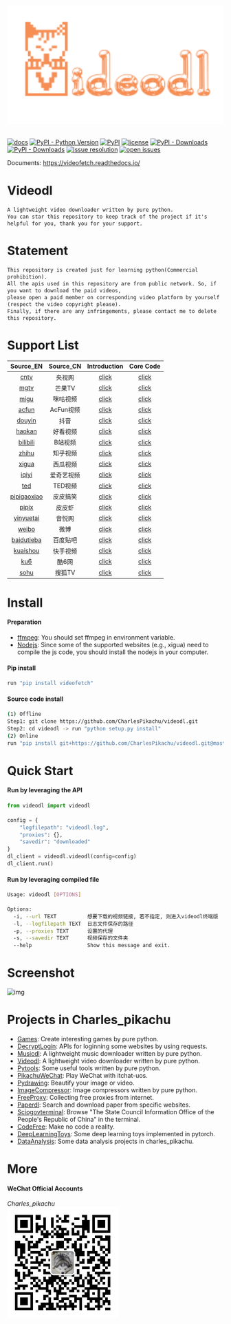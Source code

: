 <div align="center">
  <img src="./docs/logo.png" width="600"/>
</div>
<br />

[![docs](https://img.shields.io/badge/docs-latest-blue)](https://videofetch.readthedocs.io/)
[![PyPI - Python Version](https://img.shields.io/pypi/pyversions/videofetch)](https://pypi.org/project/videofetch/)
[![PyPI](https://img.shields.io/pypi/v/videofetch)](https://pypi.org/project/videofetch)
[![license](https://img.shields.io/github/license/CharlesPikachu/videodl.svg)](https://github.com/CharlesPikachu/videodl/blob/master/LICENSE)
[![PyPI - Downloads](https://pepy.tech/badge/videofetch)](https://pypi.org/project/videofetch/)
[![PyPI - Downloads](https://img.shields.io/pypi/dm/videofetch?style=flat-square)](https://pypi.org/project/videofetch/)
[![issue resolution](https://isitmaintained.com/badge/resolution/CharlesPikachu/videodl.svg)](https://github.com/CharlesPikachu/videodl/issues)
[![open issues](https://isitmaintained.com/badge/open/CharlesPikachu/videodl.svg)](https://github.com/CharlesPikachu/videodl/issues)

Documents: https://videofetch.readthedocs.io/


# Videodl
```
A lightweight video downloader written by pure python.
You can star this repository to keep track of the project if it's helpful for you, thank you for your support.
```


# Statement
```
This repository is created just for learning python(Commercial prohibition).
All the apis used in this repository are from public network. So, if you want to download the paid videos, 
please open a paid member on corresponding video platform by yourself (respect the video copyright please).
Finally, if there are any infringements, please contact me to delete this repository.
```


# Support List
| Source_EN                                                  |  Source_CN    | Introduction                                               | Core Code                                              |
| :----:                                                     |  :----:       | :----:                                                     | :----:                                                 |
| [cntv](https://v.cctv.com/)                                |  央视网       | [click](https://mp.weixin.qq.com/s/xjl7SLEOlEbYu3d8RHZaGQ) | [click](./videodl/modules/sources/cntv.py)             |
| [mgtv](https://www.mgtv.com/)                              |  芒果TV       | [click](https://mp.weixin.qq.com/s/H4w-wjMqi44uNTynGfkKvw) | [click](./videodl/modules/sources/mgtv.py)             |
| [migu](https://www.migu.cn/video.html)                     |  咪咕视频     | [click](https://mp.weixin.qq.com/s/H4w-wjMqi44uNTynGfkKvw) | [click](./videodl/modules/sources/migu.py)             |
| [acfun](https://www.acfun.cn/)                             |  AcFun视频    | [click](https://mp.weixin.qq.com/s/H4w-wjMqi44uNTynGfkKvw) | [click](./videodl/modules/sources/acfun.py)            |
| [douyin](https://www.douyin.com/)                          |  抖音         | [click](https://mp.weixin.qq.com/s/7N4pt1kLnVEJlve75zpdwA) | [click](./videodl/modules/sources/douyin.py)           |
| [haokan](https://haokan.baidu.com/)                        |  好看视频     | [click](https://mp.weixin.qq.com/s/H4w-wjMqi44uNTynGfkKvw) | [click](./videodl/modules/sources/haokan.py)           |
| [bilibili](https://www.bilibili.com/)                      |  B站视频      | [click](https://mp.weixin.qq.com/s/yNUhMlRs5N4iUfpmo2LXMA) | [click](./videodl/modules/sources/bilibili.py)         |
| [zhihu](https://www.zhihu.com/)                            |  知乎视频     | [click](https://mp.weixin.qq.com/s/yNUhMlRs5N4iUfpmo2LXMA) | [click](./videodl/modules/sources/zhihu.py)            |
| [xigua](https://www.ixigua.com/?wid_try=1)                 |  西瓜视频     | [click](https://mp.weixin.qq.com/s/yNUhMlRs5N4iUfpmo2LXMA) | [click](./videodl/modules/sources/xigua.py)            |
| [iqiyi](https://www.iqiyi.com/)                            |  爱奇艺视频   | [click](https://mp.weixin.qq.com/s/yNUhMlRs5N4iUfpmo2LXMA) | [click](./videodl/modules/sources/iqiyi.py)            |
| [ted](https://www.ted.com/)                                |  TED视频      | [click](https://mp.weixin.qq.com/s/_lbS4t1uSTRAV2Or-oCDpQ) | [click](./videodl/modules/sources/ted.py)              |
| [pipigaoxiao](https://h5.ippzone.com/pp/post/78266943052)  |  皮皮搞笑     | [click](https://mp.weixin.qq.com/s/_lbS4t1uSTRAV2Or-oCDpQ) | [click](./videodl/modules/sources/pipigaoxiao.py)      |
| [pipix](https://www.pipix.com/)                            |  皮皮虾       | [click](https://mp.weixin.qq.com/s/_lbS4t1uSTRAV2Or-oCDpQ) | [click](./videodl/modules/sources/pipix.py)            |
| [yinyuetai](https://www.yinyuetai.com/)                    |  音悦网       | [click](https://mp.weixin.qq.com/s/_lbS4t1uSTRAV2Or-oCDpQ) | [click](./videodl/modules/sources/yinyuetai.py)        |
| [weibo](https://m.weibo.cn/)                               |  微博         | [click](https://mp.weixin.qq.com/s/_lbS4t1uSTRAV2Or-oCDpQ) | [click](./videodl/modules/sources/weibo.py)            |
| [baidutieba](https://tieba.baidu.com/index.html)           |  百度贴吧     | [click](https://mp.weixin.qq.com/s/_lbS4t1uSTRAV2Or-oCDpQ) | [click](./videodl/modules/sources/baidutieba.py)       |
| [kuaishou](https://www.kuaishou.com/)                      |  快手视频     | [click](https://mp.weixin.qq.com/s/_lbS4t1uSTRAV2Or-oCDpQ) | [click](./videodl/modules/sources/kuaishou.py)         |
| [ku6](https://www.ku6.com/index)                           |  酷6网        | [click](https://mp.weixin.qq.com/s/_lbS4t1uSTRAV2Or-oCDpQ) | [click](./videodl/modules/sources/ku6.py)              |
| [sohu](https://tv.sohu.com/)                               |  搜狐TV       | [click](https://mp.weixin.qq.com/s/_lbS4t1uSTRAV2Or-oCDpQ) | [click](./videodl/modules/sources/sohu.py)             |


# Install

#### Preparation
- [ffmpeg](https://ffmpeg.org/): You should set ffmpeg in environment variable.
- [Nodejs](https://nodejs.org/en/): Since some of the supported websites (e.g., xigua) need to compile the js code, you should install the nodejs in your computer.

#### Pip install
```sh
run "pip install videofetch"
```

#### Source code install
```sh
(1) Offline
Step1: git clone https://github.com/CharlesPikachu/videodl.git
Step2: cd videodl -> run "python setup.py install"
(2) Online
run "pip install git+https://github.com/CharlesPikachu/videodl.git@master"
```


# Quick Start

#### Run by leveraging the API

```python
from videodl import videodl

config = {
    "logfilepath": "videodl.log",
    "proxies": {},
    "savedir": "downloaded"
}
dl_client = videodl.videodl(config=config)
dl_client.run()
```

#### Run by leveraging compiled file

```sh
Usage: videodl [OPTIONS]

Options:
  -i, --url TEXT          想要下载的视频链接, 若不指定, 则进入videodl终端版
  -l, --logfilepath TEXT  日志文件保存的路径
  -p, --proxies TEXT      设置的代理
  -s, --savedir TEXT      视频保存的文件夹
  --help                  Show this message and exit.
```


# Screenshot
![img](./docs/screenshot.gif)


# Projects in Charles_pikachu
- [Games](https://github.com/CharlesPikachu/Games): Create interesting games by pure python.
- [DecryptLogin](https://github.com/CharlesPikachu/DecryptLogin): APIs for loginning some websites by using requests.
- [Musicdl](https://github.com/CharlesPikachu/musicdl): A lightweight music downloader written by pure python.
- [Videodl](https://github.com/CharlesPikachu/videodl): A lightweight video downloader written by pure python.
- [Pytools](https://github.com/CharlesPikachu/pytools): Some useful tools written by pure python.
- [PikachuWeChat](https://github.com/CharlesPikachu/pikachuwechat): Play WeChat with itchat-uos.
- [Pydrawing](https://github.com/CharlesPikachu/pydrawing): Beautify your image or video.
- [ImageCompressor](https://github.com/CharlesPikachu/imagecompressor): Image compressors written by pure python.
- [FreeProxy](https://github.com/CharlesPikachu/freeproxy): Collecting free proxies from internet.
- [Paperdl](https://github.com/CharlesPikachu/paperdl): Search and download paper from specific websites.
- [Sciogovterminal](https://github.com/CharlesPikachu/sciogovterminal): Browse "The State Council Information Office of the People's Republic of China" in the terminal.
- [CodeFree](https://github.com/CharlesPikachu/codefree): Make no code a reality.
- [DeepLearningToys](https://github.com/CharlesPikachu/deeplearningtoys): Some deep learning toys implemented in pytorch.
- [DataAnalysis](https://github.com/CharlesPikachu/dataanalysis): Some data analysis projects in charles_pikachu.


# More
#### WeChat Official Accounts
*Charles_pikachu*  
![img](./docs/pikachu.jpg)